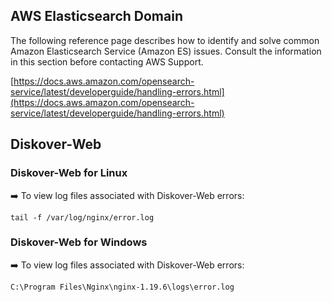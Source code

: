 ## AWS Elasticsearch Domain

The following reference page describes how to identify and solve common Amazon Elasticsearch Service (Amazon ES) issues. Consult the information in this section before contacting AWS Support. 

[https://docs.aws.amazon.com/opensearch-service/latest/developerguide/handling-errors.html](https://docs.aws.amazon.com/opensearch-service/latest/developerguide/handling-errors.html)

## Diskover-Web

### Diskover-Web for Linux

➡️ To view log files associated with Diskover-Web errors:
```
tail -f /var/log/nginx/error.log
```

### Diskover-Web for Windows

➡️ To view log files associated with Diskover-Web errors:
```
C:\Program Files\Nginx\nginx-1.19.6\logs\error.log
```
